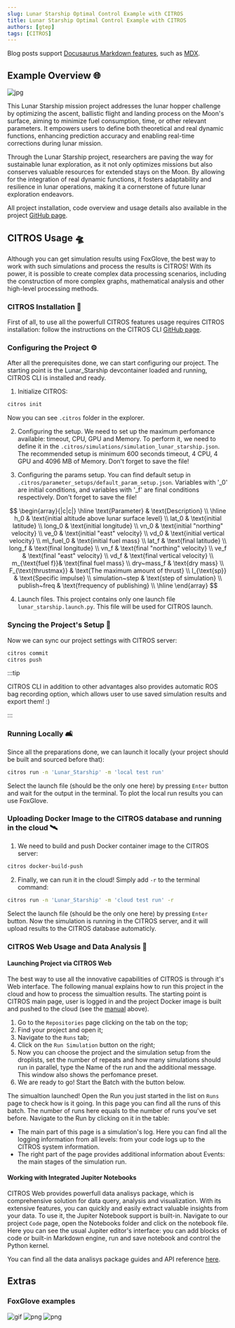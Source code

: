 ```yaml
---
slug: Lunar Starship Optimal Control Example with CITROS
title: Lunar Starship Optimal Control Example with CITROS
authors: [gtep]
tags: [CITROS]
---
```


Blog posts support [Docusaurus Markdown features](https://docusaurus.io/docs/markdown-features), such as [MDX](https://mdxjs.com/).

## Example Overview 🌐 

![jpg](img/starship.jpg "FoxGlove example")

This Lunar Starship mission project addresses the lunar hopper challenge by optimizing the ascent, ballistic flight and landing process on the Moon's surface, aiming to minimize fuel consumption, time, or other relevant parameters. It empowers users to define both theoretical and real dynamic functions, enhancing prediction accuracy and enabling real-time corrections during lunar mission. 

Through the Lunar Starship project, researchers are paving the way for sustainable lunar exploration, as it not only optimizes missions but also conserves valuable resources for extended stays on the Moon. By allowing for the integration of real dynamic functions, it fosters adaptability and resilience in lunar operations, making it a cornerstone of future lunar exploration endeavors.

All project installation, code overview and usage details also available in the project [GitHub page](https://github.com/citros-garden/lunar_starship).


## CITROS Usage 🛸
Although you can get simulation results using FoxGlove, the best way to work with such simulations and process the results is CITROS! With its power, it is possible to create complex data processing scenarios, including the construction of more complex graphs, mathematical analysis and other high-level processing methods.

### CITROS Installation 🛫

First of all, to use all the powerfull CITROS features usage requires CITROS installation: follow the instructions on the CITROS CLI [GitHub page](https://github.com/lulav/citros_cli).

### Configuring the Project ⚙️
After all the prerequisites done, we can start configuring our project. The starting point is the Lunar_Starship devcontainer loaded and running, CITROS CLI is installed and ready.
1. Initialize CITROS:
```bash 
citros init
```
Now you can see ```.citros``` folder in the explorer.

2. Configuring the setup. We need to set up the maximum perfomance available: timeout, CPU, GPU and Memory. To perform it, we need to define it in the ```.citros/simulations/simulation_lunar_starship.json```. The recommended setup is minimum 600 seconds timeout, 4 CPU, 4 GPU and 4096 MB of Memory. Don't forget to save the file!

3. Configuring the params setup. You can find default setup in ```.citros/parameter_setups/default_param_setup.json```. Variables with '_0' are initial conditions, and variables with '_f' are final conditions respectively. Don't forget to save the file!

$$
\begin{array}{|c|c|}
\hline
\text{Parameter} & \text{Description} \\
\hline
h_0 & \text{initial altitude above lunar surface level} \\
lat_0 & \text{initial latitude} \\
long_0 & \text{initial longitude} \\
vn_0 & \text{initial "northing" velocity} \\
ve_0 & \text{initial "east" velocity} \\
vd_0 & \text{initial vertical velocity} \\
m\_fuel_0 & \text{initial fuel mass} \\
lat_f & \text{final latitude} \\
long_f & \text{final longitude} \\
vn_f & \text{final "northing" velocity} \\
ve_f & \text{final "east" velocity} \\
vd_f & \text{final vertical velocity} \\
m_{\text{fuel f}}& \text{final fuel mass} \\
dry~mass_f & \text{dry mass} \\
F_{\text{thrustmax}} & \text{The maximum amount of thrust} \\
I_{\text{sp}} & \text{Specific impulse} \\
simulation~step & \text{step of simulation} \\
publish~freq & \text{frequency of publishing} \\
\hline
\end{array}
$$

4. Launch files. This project contains only one launch file ```lunar_starship.launch.py```. This file will be used for CITROS launch. 

### Syncing the Project's Setup 📡
Now we can sync our project settings with CITROS server:
```bash 
citros commit
citros push
```
:::tip

CITROS CLI in addition to other advantages also provides automatic ROS bag recording option, which allows user to use saved simulation results and export them! :)

:::

### Running Locally 🛋️
Since all the preparations done, we can launch it locally (your project should be built and sourced before that):
```bash 
citros run -n 'Lunar_Starship' -m 'local test run'
```
Select the launch file (should be the only one here) by pressing ```Enter``` button and wait for the output in the terminal. To plot the local run results you can use FoxGlove.

### Uploading Docker Image to the CITROS database and running in the cloud 🛰️
1. We need to build and push Docker container image to the CITROS server:
```bash 
citros docker-build-push
```

2. Finally, we can run it in the cloud! Simply add ```-r``` to the terminal command: 
```bash 
citros run -n 'Lunar_Starship' -m 'cloud test run' -r
```
Select the launch file (should be the only one here) by pressing ```Enter``` button. Now the simulation is running in the CITROS server, and it will upload results to the CITROS database automaticly.

### CITROS Web Usage and Data Analysis 🌌
#### Launching Project via CITROS Web
The best way to use all the innovative capabilities of CITROS is through it's Web interface. The following manual explains how to run this project in the cloud and how to process the simualtion results.
The starting point is CITROS main page, user is logged in and the project Docker image is built and pushed to the cloud (see the [manual](#uploading-docker-image-to-the-citros-database-and-running-in-the-cloud-🛰️) above).
1. Go to the ```Repositories``` page clicking on the tab on the top;
2. Find your project and open it;
3. Navigate to the ```Runs``` tab;
4. Click on the ```Run Simulation``` button on the right;
5. Now you can choose the project and the simulation setup from the droplists, set the number of repeats and how many simulations should run in parallel, type the Name of the run and the additional message. This window also shows the perfomance preset.
6. We are ready to go! Start the Batch with the button below.

The simualtion launched! Open the Run you just started in the list on ```Runs``` page to check how is it going. In this page you can find all the runs of this batch. The number of runs here equals to the number of runs you've set before.
Navigate to the Run by clicking on it in the table:
* The main part of this page is a simulation's log. Here you can find all the logging information from all levels: from your code logs up to the CITROS system information.
* The right part of the page provides additional information about Events: the main stages of the simulation run.

#### Working with Integrated Jupiter Notebooks
CITROS Web provides powerfull data analisys package, which is comprehensive solution for data query, analysis and visualization. With its extensive features, you can quickly and easily extract valuable insights from your data. To use it, the Jupiter Notebook support is built-in. 
Navigate to our project ```Code``` page, open the Notebooks folder and click on the notebook file. Here you can see the usual Jupiter editor's interface: you can add blocks of code or built-in Markdown engine, run and save notebook and control the Python kernel.

You can find all the data analisys package guides and API reference [here](https://citros.io/doc/docs_data_analysis).
## Extras
### FoxGlove examples
![gif](img/gif0.gif "FoxGlove example")
![png](img/img0.png "FoxGlove example")
![png](img/img1.png "FoxGlove example")
